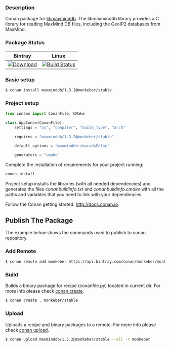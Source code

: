 ### Description

Conan package for [libmaxminddb](https://github.com/maxmind/libmaxminddb).
The libmaxminddb library provides a C library for reading MaxMind DB files, including the GeoIP2 databases from MaxMind.

### Package Status

| Bintray | Linux |
|:-----------:|:-------------------:|
| [ ![Download](https://api.bintray.com/packages/monkeber/monkeber/maxminddb%3Amonkeber/images/download.svg) ](https://bintray.com/monkeber/monkeber/maxminddb%3Amonkeber/_latestVersion) | [![Build Status](https://travis-ci.org/monkeber/conan-libmaxminddb.svg?branch=master)](https://travis-ci.org/monkeber/conan-libmaxminddb)

### Basic setup

```bash
$ conan install maxminddb/1.3.2@monkeber/stable
```

### Project setup

```py
from conans import ConanFile, CMake

class AppConan(ConanFile):
    settings = "os", "compiler", "build_type", "arch"

    requires = "maxminddb/1.3.2@monkeber/stable"

    default_options = "maxminddb:shared=False"

    generators = "cmake"
```

Complete the installation of requirements for your project running:

```bash
conan install .
```

Project setup installs the libraries (with all needed dependencies) and generates
the files *conanbuildinfo.txt* and *conanbuildinfo.cmake*
with all the paths and variables that you need to link with your dependencies.

Follow the Conan getting started: http://docs.conan.io.

## Publish The Package

The example below shows the commands used to publish to conan repository.

### Add Remote

```bash
$ conan remote add monkeber https://api.bintray.com/conan/monkeber/monkeber 
```

### Build

Builds a binary package for recipe (conanfile.py) located in current dir. 
For more info please check [conan create](http://docs.conan.io/en/latest/reference/commands/creator/create.html#conan-create).

```bash
$ conan create . monkeber/stable
```

### Upload

Uploads a recipe and binary packages to a remote. 
For more info please check [conan upload](http://docs.conan.io/en/latest/reference/commands/creator/upload.html#conan-upload).

```bash
$ conan upload maxminddb/1.3.2@monkeber/stable --all -r monkeber
```